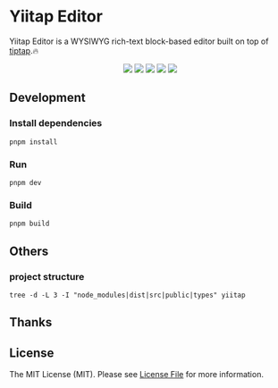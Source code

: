 # Yiitap Editor

Yiitap Editor is a WYSIWYG rich-text block-based editor built on top of [tiptap](https://tiptap.dev).🔥

<p align="center">
    <a href="https://github.com/yiitap/yiitap/actions/workflows/build.yml" alt="Build Status">
        <img src="https://github.com/yiitap/yiitap/actions/workflows/build.yml/badge.svg" /></a>
    <a href="https://www.npmjs.com/package/@yiitap/vue" alt="Version">
        <img src="https://img.shields.io/npm/v/@yiitap/vue.svg?label=version" /></a>
    <a href="https://npmcharts.com/compare/@yiitap/vue?minimal=true" alt="Downloads">
        <img src="https://img.shields.io/npm/dm/@yiitap/vue.svg" /></a>
    <a href="https://github.com/badges/shields/pulse" alt="Activity">
        <img src="https://img.shields.io/github/commit-activity/m/yiitap/yiitap" /></a>
    <a href="https://github.com/yiitap/yiitap/blob/main/LICENSE" alt="License">
        <img src="https://img.shields.io/npm/l/@yiitap/vue.svg" /></a>
</p>

## Development
### Install dependencies
```shell
pnpm install
```

### Run
```shell
pnpm dev
```

### Build
```shell
pnpm build
```

## Others
### project structure
```shell
tree -d -L 3 -I "node_modules|dist|src|public|types" yiitap
```

## Thanks

## License
The MIT License (MIT). Please see [License File](LICENSE.md) for more information.
